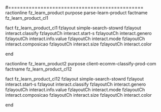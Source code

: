 #==============================================ractionline fz_learn_product purpose parse-learn-product factname fz_learn_product_cl1
 fact fz_learn_product_cl1  fzlayout simple-search-stowrd  fzlayout interact.classify  fzlayoutCh interact.start-s  fzlayoutCh interact.genero  fzlayoutCh interact.info.value  fzlayoutCh interact.mode  fzlayoutCh interact.composicao  fzlayoutCh interact.size  fzlayoutCh interact.color
end
ractionline fz_learn_product2 purpose client-ecomm-classify-prod-com factname fz_learn_product_cl12
 fact fz_learn_product_cl12  fzlayout simple-search-stowrd  fzlayout interact.start-s  fzlayout interact.classify  fzlayoutCh interact.genero  fzlayoutCh interact.info.value  fzlayoutCh interact.mode  fzlayoutCh interact.composicao  fzlayoutCh interact.size  fzlayoutCh interact.color
end
